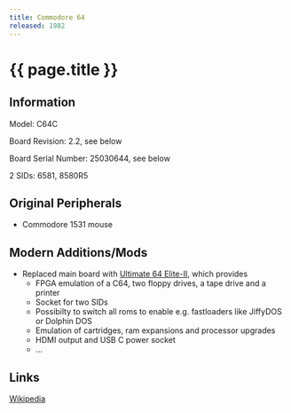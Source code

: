 ```yaml
---
title: Commodore 64
released: 1982
---
```


# {{ page.title }}

## Information

Model: C64C

Board Revision: 2.2, see below

Board Serial Number: 25030644, see below

2 SIDs: 6581, 8580R5

## Original Peripherals

* Commodore 1531 mouse

## Modern Additions/Mods

* Replaced main board with [Ultimate 64 Elite-II](https://ultimate64.com/Ultimate-64-Elite-MK2), which provides
  * FPGA emulation of a C64, two floppy drives, a tape drive and a printer
  * Socket for two SIDs
  * Possibilty to switch all roms to enable e.g. fastloaders like JiffyDOS or Dolphin DOS
  * Emulation of cartridges, ram expansions and processor upgrades
  * HDMI output and USB C power socket
  * ...

## Links

[Wikipedia](https://en.wikipedia.org/wiki/Commodore_64)
